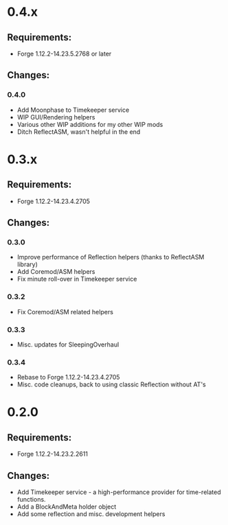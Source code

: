 # 0.4.x

## Requirements:

- Forge 1.12.2-14.23.5.2768 or later

## Changes:

### 0.4.0

- Add Moonphase to Timekeeper service
- WIP GUI/Rendering helpers
- Various other WIP additions for my other WIP mods
- Ditch ReflectASM, wasn't helpful in the end


# 0.3.x

## Requirements:

* Forge 1.12.2-14.23.4.2705

## Changes:

### 0.3.0

* Improve performance of Reflection helpers (thanks to ReflectASM library)
* Add Coremod/ASM helpers
* Fix minute roll-over in Timekeeper service

### 0.3.2

- Fix Coremod/ASM related helpers

### 0.3.3

* Misc. updates for SleepingOverhaul

### 0.3.4

- Rebase to Forge 1.12.2-14.23.4.2705
- Misc. code cleanups, back to using classic Reflection without AT's


# 0.2.0

## Requirements:

* Forge 1.12.2-14.23.2.2611

## Changes:

* Add Timekeeper service - a high-performance provider for time-related functions.
* Add a BlockAndMeta holder object
* Add some reflection and misc. development helpers

